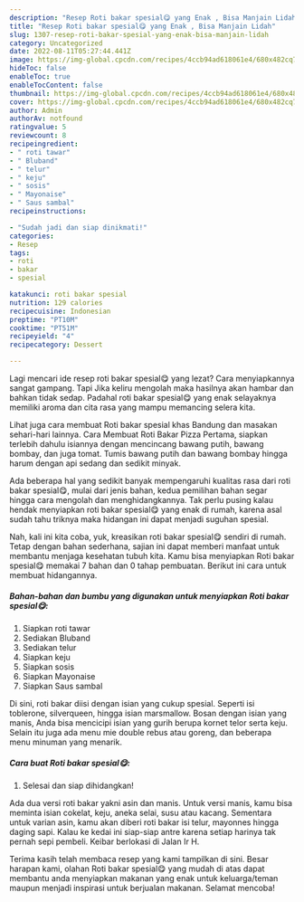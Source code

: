 ```yaml
---
description: "Resep Roti bakar spesial😋 yang Enak , Bisa Manjain Lidah"
title: "Resep Roti bakar spesial😋 yang Enak , Bisa Manjain Lidah"
slug: 1307-resep-roti-bakar-spesial-yang-enak-bisa-manjain-lidah
category: Uncategorized
date: 2022-08-11T05:27:44.441Z
image: https://img-global.cpcdn.com/recipes/4ccb94ad618061e4/680x482cq70/roti-bakar-spesial-foto-resep-utama.jpg
hideToc: false
enableToc: true
enableTocContent: false
thumbnail: https://img-global.cpcdn.com/recipes/4ccb94ad618061e4/680x482cq70/roti-bakar-spesial-foto-resep-utama.jpg
cover: https://img-global.cpcdn.com/recipes/4ccb94ad618061e4/680x482cq70/roti-bakar-spesial-foto-resep-utama.jpg
author: Admin
authorAv: notfound
ratingvalue: 5
reviewcount: 8
recipeingredient:
- " roti tawar"
- " Bluband"
- " telur"
- " keju"
- " sosis"
- " Mayonaise"
- " Saus sambal"
recipeinstructions:

- "Sudah jadi dan siap dinikmati!"
categories:
- Resep
tags:
- roti
- bakar
- spesial

katakunci: roti bakar spesial 
nutrition: 129 calories
recipecuisine: Indonesian
preptime: "PT10M"
cooktime: "PT51M"
recipeyield: "4"
recipecategory: Dessert

---
```



Lagi mencari ide resep roti bakar spesial😋 yang lezat? Cara menyiapkannya sangat gampang. Tapi Jika keliru mengolah maka hasilnya akan hambar dan bahkan tidak sedap. Padahal roti bakar spesial😋 yang enak selayaknya memiliki aroma dan cita rasa yang mampu memancing selera kita.


Lihat juga cara membuat Roti bakar spesial khas Bandung dan masakan sehari-hari lainnya. Cara Membuat Roti Bakar Pizza Pertama, siapkan terlebih dahulu isiannya dengan mencincang bawang putih, bawang bombay, dan juga tomat. Tumis bawang putih dan bawang bombay hingga harum dengan api sedang dan sedikit minyak.

Ada beberapa hal yang sedikit banyak mempengaruhi kualitas rasa dari roti bakar spesial😋, mulai dari jenis bahan, kedua pemilihan bahan segar hingga cara mengolah dan menghidangkannya. Tak perlu pusing kalau hendak menyiapkan roti bakar spesial😋 yang enak di rumah, karena asal sudah tahu triknya maka hidangan ini dapat menjadi suguhan spesial.


Nah, kali ini kita coba, yuk, kreasikan roti bakar spesial😋 sendiri di rumah. Tetap dengan bahan sederhana, sajian ini dapat memberi manfaat untuk membantu menjaga kesehatan tubuh kita. Kamu bisa menyiapkan Roti bakar spesial😋 memakai 7 bahan dan 0 tahap pembuatan. Berikut ini cara untuk membuat hidangannya.

<!--inarticleads1-->

##### Bahan-bahan dan bumbu yang digunakan untuk menyiapkan Roti bakar spesial😋:

1. Siapkan  roti tawar
1. Sediakan  Bluband
1. Sediakan  telur
1. Siapkan  keju
1. Siapkan  sosis
1. Siapkan  Mayonaise
1. Siapkan  Saus sambal


Di sini, roti bakar diisi dengan isian yang cukup spesial. Seperti isi toblerone, silverqueen, hingga isian marsmallow. Bosan dengan isian yang manis, Anda bisa mencicipi isian yang gurih berupa kornet telor serta keju. Selain itu juga ada menu mie double rebus atau goreng, dan beberapa menu minuman yang menarik. 

<!--inarticleads2-->

##### Cara buat Roti bakar spesial😋:


1. Selesai dan siap dihidangkan!

Ada dua versi roti bakar yakni asin dan manis. Untuk versi manis, kamu bisa meminta isian cokelat, keju, aneka selai, susu atau kacang. Sementara untuk varian asin, kamu akan diberi roti bakar isi telur, mayonnes hingga daging sapi. Kalau ke kedai ini siap-siap antre karena setiap harinya tak pernah sepi pembeli. Keibar berlokasi di Jalan Ir H. 

Terima kasih telah membaca resep yang kami tampilkan di sini. Besar harapan kami, olahan Roti bakar spesial😋 yang mudah di atas dapat membantu anda menyiapkan makanan yang enak untuk keluarga/teman maupun menjadi inspirasi untuk berjualan makanan. Selamat mencoba!
